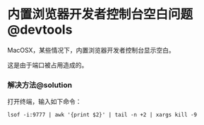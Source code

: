 # 内置浏览器开发者控制台空白问题@devtools

<!--
keyword: 内置浏览器,空白,devtools
-->

MacOSX，某些情况下，内置浏览器开发者控制台显示空白。

这是由于端口被占用造成的。

### 解决方法@solution

打开终端，输入如下命令：

```shell
lsof -i:9777 | awk '{print $2}' | tail -n +2 | xargs kill -9
```